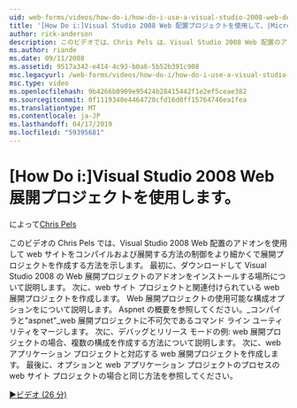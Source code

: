 ```yaml
---
uid: web-forms/videos/how-do-i/how-do-i-use-a-visual-studio-2008-web-deployment-project
title: '[How Do i:]Visual Studio 2008 Web 配置プロジェクトを使用して、|Microsoft Docs'
author: rick-anderson
description: このビデオでは、Chris Pels は、Visual Studio 2008 Web 配置のアドオンを使用してをより細かく制御方法と配置プロジェクトを作成する方法を説明しています.
ms.author: riande
ms.date: 09/11/2008
ms.assetid: 9517a342-e414-4c93-b0a6-5b52b391c908
msc.legacyurl: /web-forms/videos/how-do-i/how-do-i-use-a-visual-studio-2008-web-deployment-project
msc.type: video
ms.openlocfilehash: 9b4266b0909e95424b28415442f1e2ef5ceae382
ms.sourcegitcommit: 0f1119340e4464720cfd16d0ff15764746ea1fea
ms.translationtype: MT
ms.contentlocale: ja-JP
ms.lasthandoff: 04/17/2019
ms.locfileid: "59395681"
---
```

# <a name="how-do-i-use-a-visual-studio-2008-web-deployment-project"></a>[How Do i:]Visual Studio 2008 Web 展開プロジェクトを使用します。

によって[Chris Pels](https://twitter.com/chrispels)

このビデオの Chris Pels では、Visual Studio 2008 Web 配置のアドオンを使用して web サイトをコンパイルおよび展開する方法の制御をより細かくで展開プロジェクトを作成する方法を示します。 最初に、ダウンロードして Visual Studio 2008 の Web 展開プロジェクトのアドオンをインストールする場所について説明します。 次に、web サイト プロジェクトと関連付けられている web 展開プロジェクトを作成します。 Web 展開プロジェクトの使用可能な構成オプションをについて説明します。 Aspnet の概要を参照してください。\_コンパイラと"aspnet"\_web 展開プロジェクトに不可欠であるコマンド ライン ユーティリティをマージします。 次に、デバッグとリリース モードの例: web 展開プロジェクトの場合、複数の構成を作成する方法について説明します。 次に、web アプリケーション プロジェクトと対応する web 展開プロジェクトを作成します。 最後に、オプションと web アプリケーション プロジェクトのプロセスの web サイト プロジェクトの場合と同じ方法を参照してください。

[&#9654;ビデオ (26 分)](https://channel9.msdn.com/Blogs/ASP-NET-Site-Videos/how-do-i-use-a-visual-studio-2008-web-deployment-project)
